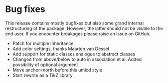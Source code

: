 # Bug fixes

This release contains mostly bugfixes but also some grand internal restructuring
of the package. However, the latter should not be visible to the end user. If
you encounter breakages please raise an issue on GitHub.

- Patch for multiple inheritance
- Add color settings, thanks Maarten van Dessel
- Add support for static classes analogue to abstract classes
- Changed from above/below to auto in association et al. Added possibility of optional argument
- Move anchor=north before this umlcd style
- Start rewrite as a TikZ library

